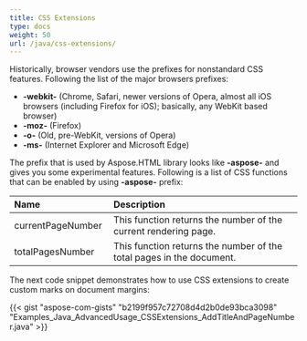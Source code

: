 ```yaml
---
title: CSS Extensions
type: docs
weight: 50
url: /java/css-extensions/
---
```


Historically, browser vendors use the prefixes for nonstandard CSS features. Following the list of the major browsers prefixes:

- **-webkit-** (Chrome, Safari, newer versions of Opera, almost all iOS browsers (including Firefox for iOS); basically, any WebKit based browser)
- **-moz-** (Firefox)
- **-o-** (Old, pre-WebKit, versions of Opera)
- **-ms-** (Internet Explorer and Microsoft Edge)

The prefix that is used by Aspose.HTML library looks like **-aspose-** and gives you some experimental features. Following is a list of CSS functions that can be enabled by using **-aspose-** prefix:

|**Name**|**Description**|
| :- | :- |
|currentPageNumber |This function returns the number of the current rendering page.|
|totalPagesNumber |This function returns the number of the total pages in the document.|
The next code snippet demonstrates how to use CSS extensions to create custom marks on document margins: 

{{< gist "aspose-com-gists" "b2199f957c72708d4d2b0de93bca3098" "Examples_Java_AdvancedUsage_CSSExtensions_AddTitleAndPageNumber.java" >}}
